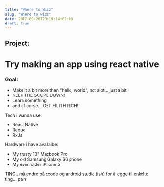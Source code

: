 ```yaml
---
title: "Where to Wizz"
slug: "Where to wizz"
date: 2017-09-20T23:19:14+02:00
draft: true
---
```


## Project:
# Try making an app using react native

### Goal: 
* Make it a bit more then "hello, world", not alot... just a bit
* KEEP THE SCOPE DOWN!
* Learn something
* and of corse... GET FILITH RICH!!

Tech i wanna use:
* React Native
* Redux
* RxJs

Hardware i have availalbe:
* My trusty 13" Macbook Pro
* My old Samsung Galaxy S6 phone
* My even older iPhone 5




TING..
må endre på xcode og android studio (ish) for å legge til enkelte ting... pain